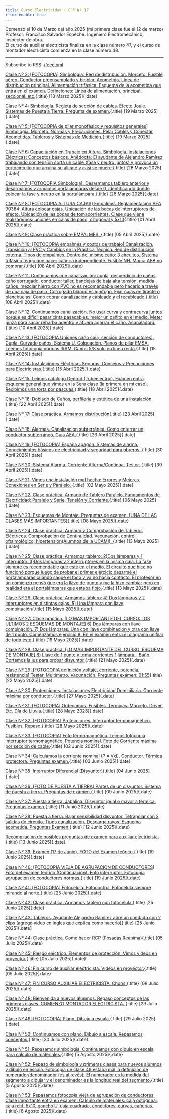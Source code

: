 ```yaml
---
title: Curso Electricidad - CFP Nº 17
x-toc-enable: true
...
```


Comenzó el 10 de Marzo del año 2025 (mi primera clase fue el 12 de marzo)    
Profesor: Francisco Salvador Espeche. Ingeniero Electromecánico, inspector de obra.   
El curso de auxiliar electricista finaliza en la clase número 47, y el curso de montador electricista comienza en la clase número 48.

-------------------------------------------------------------------------------


Subscribe to RSS: [/feed.xml](/feed.xml)

[Clase Nº 3: [FOTOCOPIA] Simbología. Red de distribución. Morceto. Fusible aéreo. Conductor preensamblado y bipolar. Acometida. Línea de distribución principal. Alimentación trifásica. Esquema de la acometida que entra en el examen. Definciones: Línea de alimentación, principal, seccional, etc.](/03clase.md){.title}
[13 Marzo 2025]{.date}


[Clase Nº 4: Simbología. Regleta de sección de cables. Efecto Joule. Sistemas de Puesta a Tierra. Pregunta de examen.](/04clase.md){.title}
[19 Marzo 2025]{.date}


[Clase Nº 5: [FOTOCOPIA de pilar monofásico y requisitos generales] Simbología. Morceto. Normas y Precauciones. Pelar Cables y Conectar Acometidas. Tableros y Sistemas de Medición.](/05clase.md){.title}
[19 Marzo 2025]{.date}


[Clase Nº 6: Capacitación en Trabajo en Altura. Simbología. Instalaciones Eléctricas: Conceptos básicos. Anédocta: El ayudante de Alejandro Ramirez trabajando con tensión corta un cable (fase y neutro juntos) y provoca un cortocircuito que arruina su alicate y casi se muere.](/06clase.md){.title}
[26 Marzo 2025]{.date}


[Clase Nº 7: [FOTOCOPIA Simbología]. Desarmamos tablero anterior y desarmamos y armamos portalámparas desde 0, identificando donde colocar la fase y neutro en la portalámpara.](/07clase.md){.title}
[26 Marzo 2025]{.date}


[Clase Nº 8: [FOTOCOPIA ALTURA CAJAS] Empalmes. Reglamentación AEA 90364: Altura colocar cajas. Ubicación de las bocas de interruptores de efecto. Ubicación de las bocas de tomacorrientes. Clase que viene realizaremos: uniones en cajas de paso, ortogonal y 5x10](/08clase.md){.title}
[01 Abril 2025]{.date}


[Clase Nº 9: Clase práctica sobre EMPALMES. ](/09clase.md){.title}
[05 Abril 2025]{.date}


[Clase Nº 10: [FOTOCOPIA empalmes y costos de trabajo] Canalización. Transición al PVC y Cambios en la Práctica Técnica. Red de distribución externa. Tipos de empalmes. Dentro del mismo caño: 3 circuitos. Sistema trifásico tengo que hacer cañería independiente. Fusible NH. Marca ABB no comprar.](/10clase.md){.title}
[08 Abril 2025]{.date}


[Clase Nº 11: Continuamos con canalización: cupla, desperdicio de caños, caño corrugado, conductor taller, bandejas de baja alta tensión, medida caños, mezclar hierro con PVC no es recomendable pero hacerlo a través de una caja de paso. Corrugado blanco es ignífugo. Fijar cajas en tirante o planchuelas. Como cobrar canalización y cableado y el recableado.](/11clase.md){.title}
[08 Abril 2025]{.date}


[Clase Nº 12: Continuamos canalización. No usar curva y contracurva juntos porque es difícil pasar cinta pasacables, mejor un cañito en el medio. Meter pinza para sacar rebarba adentro y afuera agarrar el caño. Acanaladora.](/12clase.md){.title}
[10 Abril 2025]{.date}


[Clase Nº 13: [FOTOCOPIA Uniones caño caja, sección de conductores]. Cupla. Curvado caños. Sistema U. Colocación. Planos de pilar EMSA. Leemos fotocopia normas IRAM. Caños 5/8 solo en línea recta.](/13clase.md){.title}
[15 Abril 2025]{.date}


[Clase Nº 14: Instalaciones Eléctricas Seguras. Consejos y Precauciones para Electricistas.](/14clase.md){.title}
[15 Abril 2025]{.date}


[Clase Nº 15: Leímos catalogo Genrod (Tubeelectric). Exámen entra esquema general que vimos en la 3era clase (la primera en mi caso). Recibimos una torta por pascuas.](/15clase.md){.title}
[18 Abril 2025]{.date}


[Clase Nº 16: Doblado de Caños, perfilería y estética de una instalación.](/16clase.md){.title}
[22 Abril 2025]{.date}


[Clase Nº 17: Clase práctica. Armamos distribución](/17clase.md){.title}
[23 Abril 2025]{.date}


[Clase Nº 18: Alarmas. Canalización subterránea. Como enterrar un conductor subterráneo. Guía AEA.](/18clase.md){.title}
[23 Abril 2025]{.date}


[Clase Nº 19: [FOTOCOPIA] España apagón. Sistemas de alarma. Conocimientos básicos de electricidad y seguridad para obreros. ](/19clase.md){.title}
[30 Abril 2025]{.date}


[Clase Nº 20: Sistema Alarma. Corriente Alterna/Continua. Tester. ](/20clase.md){.title}
[30 Abril 2025]{.date}


[Clase Nº 21: Vimos una instalación mal hecha: Errores y Mejoras. Conexiones en Serie y Paralelo. ](/21clase.md){.title}
[02 Mayo 2025]{.date}


[Clase Nº 22: Clase práctica. Armado de Tablero Paralelo. Fundamentos de Electricidad: Paralelo y Serie, Tensión y Corriente.](/22clase.md){.title}
[06 Mayo 2025]{.date}


[Clase Nº 23: Esquemas de Montaje. Preguntas de examen. [UNA DE LAS CLASES MÁS IMPORTANTES]](/23clase.md){.title}
[08 Mayo 2025]{.date}


[Clase Nº 24: Clase práctica. Armado y Comprobación de Tableros Eléctricos. Comprobación de Continuidad. Vacunación, control oftalmológico, hipertensión(Alumnos de la UCAMI). ](/24clase.md){.title}
[13 Mayo 2025]{.date}


[Clase Nº 25: Clase práctica. Armamos tablero: 2)Dos lámparas y 1 interruptor. 3)Dos lámparas y 2 interruptores en la misma caja. La fase siempre es recomendable que esté en el medio. El circuito que hice no funcionó porque luego de probar el primer ejercicio desarmé el portalámparas cuando saqué el foco y ya no hacía contacto. El profesor en un comienzo pensó que era la llave de punto y me la hizo cambiar pero en realidad era el portalámparas que estaba flojo.](/25clase.md){.title}
[13 Mayo 2025]{.date}


[Clase Nº 26: Clase práctica. Armamos tablero: 4) Dos lámparas y 2 interruptores en distintas cajas. 5) Una lámpara con llave combinación](/26clase.md){.title}
[15 Mayo 2025]{.date}


[Clase Nº 27: Clase práctica. [LO MAS IMPORTANTE DEL CURSO: LOS ULTIMOS 2 ESQUEMAS DE MONTAJE] 6) Dos lámparas con llave combinación. 7) Dos lámparas. Una con llave combinación y otra con llave de 1 punto. Comenzamos ejercicio 8. En el exámen entra el diagrama unifilar de todo esto.](/27clase.md){.title}
[19 Mayo 2025]{.date}


[Clase Nº 28: Clase práctica. [LO MAS IMPORTANTE DEL CURSO: ESQUEMA DE MONTAJE] 8) Llave de 1 punto y toma corrientes 1 lámpara - Baño. Cortamos la luz para probar disyuntor.](/28clase.md){.title}
[21 Mayo 2025]{.date}


[Clase Nº 29: [FOTOCOPIA definición voltaje, corriente, potencia, resistencia] Tester. Multímetro. Vacunación. Preguntas exámen: 01:55](/29clase.md){.title}
[22 Mayo 2025]{.date}


[Clase Nº 30: Protecciones. Instalaciones Electricidad Domiciliaria. Corriente máxima por conductor.](/30clase.md){.title}
[27 Mayo 2025]{.date}


[Clase Nº 31: [FOTOCOPIA] Ordenamos. Fusibles. Térmicas. Morceto. Driver. Etc. Día de Lluvia.](/31clase.md){.title}
[28 Mayo 2025]{.date}


[Clase Nº 32: [FOTOCOPIA] Protecciones. Interruptor termomagnético. Fusibles. Repaso.](/32clase.md){.title}
[28 Mayo 2025]{.date}


[Clase Nº 33: [FOTOCOPIA] Foto termomagnética. Leímos fotocopia interruptor termomagnético. Potencia nominal. Foto de Corriente máxima por sección de cable.](/33clase.md){.title}
[02 Junio 2025]{.date}


[Clase Nº 34: Calculamos la corriente nominal (P = VxI). Conductor. Térmica protectora. Preguntas examen.](/34clase.md){.title}
[03 Junio 2025]{.date}


[Clase Nº 35: Interruptor Diferencial (Disyuntor)](/35clase.md){.title}
[04 Junio 2025]{.date}


[Clase Nº 36: [FOTO DE PUESTA A TIERRA] Partes de un disyuntor. Sistema de puesta a tierra. Preguntas de exámen.](/36clase.md){.title}
[09 Junio 2025]{.date}


[Clase Nº 37: Puesta a tierra. Jabalina. Disyuntor igual o mayor a térmica. Preguntas examen.](/37clase.md){.title}
[11 Junio 2025]{.date}


[Clase Nº 38: Puesta a tierra. Bajar sensibilidad disyuntor. Tetrapolar con 2 salidas de circuito. Tipos canalizacion. Descarga rayos. Esquema acometida. Preguntas Examen.](/38clase.md){.title}
[12 Junio 2025]{.date}


[Recompilación de posibles preguntas de examen para auxiliar electricista.](/preguntas_examen.md){.title}
[13 Junio 2025]{.date}


[Clase Nº 39: Examen (17 de Junio). FOTO del Examen teórico.](/39clase.md){.title}
[19 Junio 2025]{.date}


[Clase Nº 40: [FOTOCOPIA VIEJA DE AGRUPACION DE CONDUCTORES] Foto del examen teórico (Continuación). Foto interruptor. Fotocopia agrupación de conductores normas.](/40clase.md){.title}
[19 Junio 2025]{.date}


[Clase Nº 41: [FOTOCOPIA] Fotocelula. Fotocontrol. Fotocélula siempre mirando al norte.](/41clase.md){.title}
[25 Junio 2025]{.date}


[Clase Nº 42: Clase práctica. Armamos tablero con fotocélula.](/42clase.md){.title}
[25 Junio 2025]{.date}


[Clase Nº 43: Tableros. Ayudante Alejandro Ramirez abre un candado con 2 clips (agrego video en ingles que explica como hacerlo)](/43clase.md){.title}
[25 Junio 2025]{.date}


[Clase Nº 44: Clase práctica. Como hacer RCP (Posadas Reanima)](/44clase.md){.title}
[05 Julio 2025]{.date}


[Clase Nº 45: Riesgo eléctrico. Elementos de protección. Vimos videos en proyector.](/45clase.md){.title}
[05 Julio 2025]{.date}


[Clase Nº 46: Fin curso de auxiliar electricista. Videos en proyector.](/46clase.md){.title}
[05 Julio 2025]{.date}


[Clase Nº 47: FIN CURSO AUXILIAR ELECTRICISTA. Choris.](/47clase.md){.title}
[08 Julio 2025]{.date}


[Clase Nº 48: Bienvenida a nuevos alumnos. Repaso conceptos de las primeras clases. COMIENZO MONTADOR ELECTRICISTA. ](/48clase.md){.title}
[29 Julio 2025]{.date}


[Clase Nº 49: [FOTOCOPIA] Plano. Dibujo a escala.](/49clase.md){.title}
[29 Julio 2025]{.date}


[Clase Nº 50: Continuamos con plano. Dibujo a escala. Repasamos conceptos.](/50clase.md){.title}
[30 Julio 2025]{.date}


[Clase Nº 51: Repasamos simbología. Continuamos con dibujo en escala para calculo de materiales.](/51clase.md){.title}
[5 Agosto 2025]{.date}


[Clase Nº 52: Repaso de simbología y primeras clases para nuevos alumnos y dibujo en escala. Fotocopia de clase 49 estaba mal la definición de numerador/denominador (es al revés): El numerador es la medida del segmento a dibujar y el denominador es la longitud real del segmento.](/52clase.md){.title}
[5 Agosto 2025]{.date}


[Clase Nº 53: Repasamos fotocopia vieja de agrupación de conductores. Clase importante entra en examen: Calculo de materiales: caja octogonal, caja rect. 5x10, gancho U, caja cuadrada, conectores, curvas, cañerías.](/53clase.md){.title}
[6 Agosto 2025]{.date}


